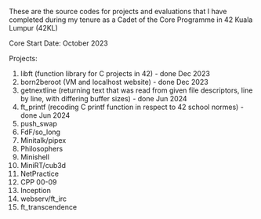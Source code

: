 These are the source codes for projects and evaluations that I have completed 
during my tenure as a Cadet of the Core Programme in 42 Kuala Lumpur (42KL)

Core Start Date: October 2023

Projects:
1. libft (function library for C projects in 42) - done Dec 2023
2. born2beroot (VM and localhost website) - done Dec 2023
3. getnextline (returning text that was read from given file descriptors, line by line, with differing buffer sizes) - done Jun 2024
4. ft_printf (recoding C printf function in respect to 42 school normes) - done Jun 2024
5. push_swap
6. FdF/so_long
7. Minitalk/pipex
8. Philosophers
9. Minishell
10. MiniRT/cub3d
11. NetPractice
12. CPP 00-09
13. Inception
14. webserv/ft_irc
15. ft_transcendence
